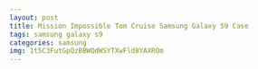 ```yaml
---
layout: post
title: Mission Impossible Tom Cruise Samsung Galaxy S9 Case
tags: samsung galaxy s9
categories: samsung
img: 1t5C3FutGpQzBBWQdWSYTXwFld8YAXROm
---
```

